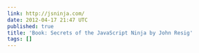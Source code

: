 ```yaml
---
link: http://jsninja.com/
date: 2012-04-17 21:47 UTC
published: true
title: 'Book: Secrets of the JavaScript Ninja by John Resig'
tags: []
---
```



